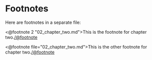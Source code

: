 Footnotes
=========

Here are footnotes in a separate file:

<@footnote 2 "02_chapter_two.md">This is the footnote for chapter two.</@footnote>

<@footnote file="02_chapter_two.md">This is the other footnote for chapter two.</@footnote>

